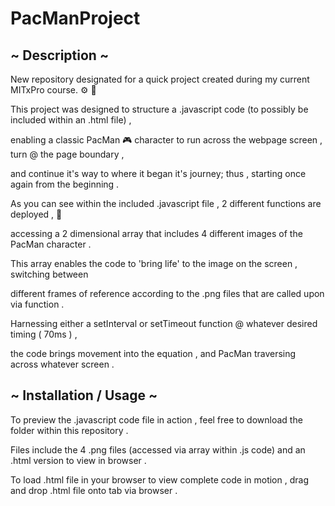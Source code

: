# PacManProject

~ Description ~
---------------

New repository designated for a quick project created during my current MITxPro course.  ⚙️  🔧

This project was designed to structure a .javascript code (to possibly be included within an .html file) ,

enabling a classic PacMan 🎮 character to run across the webpage screen , turn @ the page boundary ,

and continue it's way to where it began it's journey; thus , starting once again from the beginning .

As you can see within the included .javascript file , 2 different functions are deployed , 👾

accessing a 2 dimensional array that includes 4 different images of the PacMan character .

This array enables the code to 'bring life' to the image on the screen , switching between

different frames of reference according to the .png files that are called upon via function .

Harnessing either a setInterval or setTimeout function @ whatever desired timing ( 70ms ) ,

the code brings movement into the equation , and PacMan traversing across whatever screen .


~ Installation / Usage ~
------------------------
To preview the .javascript code file in action , feel free to download the folder within this repository .

Files include the 4 .png files (accessed via array within .js code) and an .html version to view in browser .

To load .html file in your browser to view complete code in motion , drag and drop .html file onto tab via browser .
